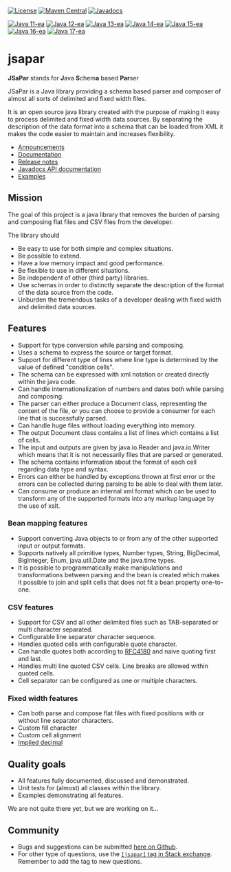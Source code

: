[![License](https://img.shields.io/badge/License-Apache%202.0-blue.svg)](https://opensource.org/licenses/Apache-2.0)
[![Maven Central](https://maven-badges.herokuapp.com/maven-central/org.tigris.jsapar/jsapar/badge.svg)](https://maven-badges.herokuapp.com/maven-central/org.tigris.jsapar/jsapar)
[![Javadocs](https://javadoc.io/badge/org.tigris.jsapar/jsapar.svg)](https://javadoc.io/doc/org.tigris.jsapar/jsapar)

[![Java 11-ea](https://img.shields.io/badge/java-11-brightgreen.svg)](#java-11)
[![Java 12-ea](https://img.shields.io/badge/java-12-brightgreen.svg)](#java-12)
[![Java 13-ea](https://img.shields.io/badge/java-13-brightgreen.svg)](#java-13)
[![Java 14-ea](https://img.shields.io/badge/java-14-brightgreen.svg)](#java-14)
[![Java 15-ea](https://img.shields.io/badge/java-15-brightgreen.svg)](#java-15)
[![Java 16-ea](https://img.shields.io/badge/java-16-brightgreen.svg)](#java-16)
[![Java 17-ea](https://img.shields.io/badge/java-17-brightgreen.svg)](#java-17)
# jsapar
**JSaPar** stands for  **J**ava **S**chem**a** based **Par**ser

JSaPar is a Java library providing a schema based parser and composer of almost all sorts of delimited and fixed 
width files.

It is an open source java library created with the purpose of
making it easy to process delimited and fixed width data sources.
By separating the description of the data format into a schema that can be loaded from XML it makes the code
easier to maintain and increases flexibility.

* [Announcements](https://github.com/org-tigris-jsapar/jsapar/wiki/Announcements)
* [Documentation](https://org-tigris-jsapar.github.io/jsapar/)
* [Release notes](https://org-tigris-jsapar.github.io/jsapar/release_notes)
* [Javadocs API documentation](https://javadoc.io/doc/org.tigris.jsapar/jsapar)
* [Examples](https://github.com/org-tigris-jsapar/jsapar-examples)

## Mission
The goal of this project is a java library that removes the burden of parsing and composing flat files and CSV files from the developer.

The library should
* Be easy to use for both simple and complex situations.
* Be possible to extend.
* Have a low memory impact and good performance.
* Be flexible to use in different situations.
* Be independent of other (third party) libraries.
* Use schemas in order to distinctly separate the description of the format of the data source from the code.
* Unburden the tremendous tasks of a developer dealing with fixed width and delimited data sources.

## Features
* Support for type conversion while parsing and composing.
* Uses a schema to express the source or target format.
* Support for different type of lines where line type is determined by the value of defined "condition cells". 
* The schema can be expressed with xml notation or created directly within the java code.
* Can handle internationalization of numbers and dates both while parsing and composing.
* The parser can either produce a Document class, representing the content of the file, or you can choose to provide a consumer for each line that is successfully parsed.
* Can handle huge files without loading everything into memory.
* The output Document class contains a list of lines which contains a list of cells.
* The input and outputs are given by java.io.Reader and java.io.Writer which means that it is not necessarily files
that are parsed or generated.
* The schema contains information about the format of each cell regarding data type and syntax.
* Errors can either be handled by exceptions thrown at first error or the errors can be collected during
parsing to be able to deal with them later.
* Can consume or produce an internal xml format which can be used to transform any of the supported formats 
into any markup language by the use of xslt.
### Bean mapping features
* Support converting Java objects to or from any of the other supported input or output formats.
* Supports natively all primitive types, Number types, String, BigDecimal, BigInteger, Enum, java.util.Date and the java.time types.
* It is possible to programmatically make manipulations and transformations between parsing and the bean is created which makes it possible to 
join and split cells that does not fit a bean property one-to-one.
### CSV features
* Support for CSV and all other delimited files such as TAB-separated or multi character separated.
* Configurable line separator character sequence.
* Handles quoted cells with configurable quote character.
* Can handle quotes both according to [RFC4180](https://tools.ietf.org/html/rfc4180) and naive quoting first and last.
* Handles multi line quoted CSV cells. Line breaks are allowed within quoted cells.
* Cell separator can be configured as one or multiple characters.
### Fixed width features
* Can both parse and compose flat files with fixed positions with or without line separator characters.
* Custom fill character
* Custom cell alignment
* [Implied decimal](https://www.ibm.com/support/knowledgecenter/en/SSLVMB_24.0.0/spss/base/syn_data_list_implied_decimal_positions.html)

## Quality goals
* All features fully documented, discussed and demonstrated.
* Unit tests for (almost) all classes within the library.
* Examples demonstrating all features.

We are not quite there yet, but we are working on it...
## Community
* Bugs and suggestions can be submitted [here on Github](https://github.com/org-tigris-jsapar/jsapar/issues). 
* For other type of questions, use the [`[jsapar]` tag in Stack exchange](https://stackoverflow.com/questions/tagged/jsapar). Remember to add the tag to new questions.
